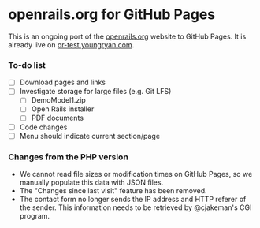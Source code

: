 # openrails.org for GitHub Pages

This is an ongoing port of the [openrails.org](http://openrails.org) website to 
GitHub Pages. It is already live on 
[or-test.youngryan.com](https://or-test.youngryan.com).

### To-do list

- [ ] Download pages and links
- [ ] Investigate storage for large files (e.g. Git LFS)
  - [ ] DemoModel1.zip
  - [ ] Open Rails installer
  - [ ] PDF documents
- [ ] Code changes
- [ ] Menu should indicate current section/page

### Changes from the PHP version

- We cannot read file sizes or modification times on GitHub Pages, so we 
  manually populate this data with JSON files.
- The "Changes since last visit" feature has been removed.
- The contact form no longer sends the IP address and HTTP referer of the 
  sender. This information needs to be retrieved by @cjakeman's CGI program.
